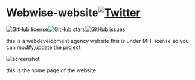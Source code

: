 # Webwise-website[![Twitter](https://img.shields.io/twitter/url?style=social&url=https%3A%2F%2Fgithub.com%2FAlok-joseph%2FWebwise-website)](https://twitter.com/intent/tweet?text=Wow:&url=https%3A%2F%2Fgithub.com%2FAlok-joseph%2FWebwise-website)
[![GitHub license](https://img.shields.io/github/license/Alok-joseph/Webwise-website)](https://github.com/Alok-joseph/Webwise-website/blob/main/LICENSE)[![GitHub stars](https://img.shields.io/github/stars/Alok-joseph/Webwise-website)](https://github.com/Alok-joseph/Webwise-website/stargazers)[![GitHub issues](https://img.shields.io/github/issues/Alok-joseph/Webwise-website)](https://github.com/Alok-joseph/Webwise-website/issues)


this is a webdevelopment agency website
this is under MIT license so you can modify,update the  project

![screenshot](https://user-images.githubusercontent.com/98444143/154275139-b4a74650-5ea3-494b-ba0f-562c98ff2a5a.png)

this is the home page of the website

